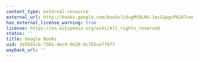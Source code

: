 ```yaml
---
content_type: external-resource
external_url: http://books.google.com/books?id=gMYOLHU-1ocC&pg=PA167=onepage
has_external_license_warning: true
license: https://en.wikipedia.org/wiki/All_rights_reserved
status: ''
title: Google Books
uid: 2e5b91cb-7501-4ec9-9e20-8c765ce77977
wayback_url: ''
---
```

